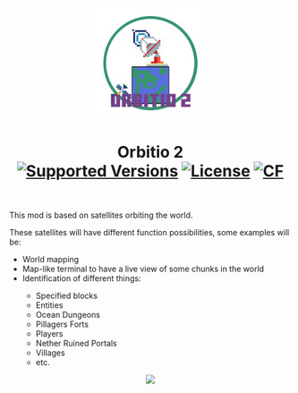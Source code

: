 
<p align="center"><img src="https://github.com/Cinciullain/Orbitio2/blob/master/orbitio2.png" alt="Logo" width="200"></p>
<h1 align="center">Orbitio 2  <br>
	<a href="https://www.curseforge.com/minecraft/mc-mods/create/files"><img src="https://img.shields.io/badge/Available%20for-MC%201.19+-c70039" alt="Supported Versions"></a>
	<a href="https://github.com/Creators-of-Create/Create/blob/master/LICENSE"><img src="https://img.shields.io/github/license/Creators-of-Create/Create?style=flat&color=900c3f" alt="License"></a>
	<a href="https://www.curseforge.com/minecraft/mc-mods/orbitio-2"><img src="http://cf.way2muchnoise.eu/657262.svg" alt="CF"></a>
    <br><br>
</h1>

<p>This mod is based on satellites orbiting the world.</p>
<p>These satellites will have different function possibilities, some examples will be:</p>
<ul> 
    <li>World mapping</li>
    <li>Map-like terminal to have a live view of some chunks in the world</li>
    <li>Identification of different things:</li>
    <ul>
        <li>Specified blocks</li>
        <li>Entities</li>
        <li>Ocean Dungeons</li>
        <li>Pillagers Forts</li>
        <li>Players</li>
        <li>Nether Ruined Portals</li>
        <li>Villages</li>
        <li>etc.</li>
    </ul>
</ul>

<p align="center"><a href="https://github.com/Cinciullain/Orbitio2/wiki/"><img src="https://" width="227" /></a></p>


